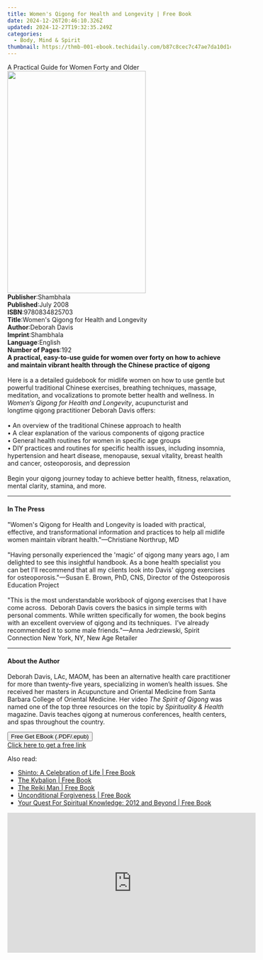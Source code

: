 ```yaml
---
title: Women's Qigong for Health and Longevity | Free Book
date: 2024-12-26T20:46:10.326Z
updated: 2024-12-27T19:32:35.249Z
categories:
  - Body, Mind & Spirit
thumbnail: https://thmb-001-ebook.techidaily.com/b87c8cec7c47ae7da10d1c42dc233c55c9584a5e5fd762afd06cf81a7675b951.jpg
---
```

<main id="book-container">
  <div class="flex flex-col">
    <div class="book-brief flex-1 py-6 px-4 sm:p-6 md:py-10 md:px-8">
      <!-- brief-->
      <div class="book-brief-main">
        A Practical Guide for Women Forty and Older
      </div>
    </div>
    <div
      class="book-meta-info flex-1 grid gap-4 col-start-1 col-end-3 row-start-1 sm:mb-6 sm:grid-cols-4 lg:gap-6 lg:col-start-2 lg:row-end-6 lg:row-span-6 lg:mb-0"
    >
      <div
        class="book-meta-info-left place-content-center mt-4 p-4 text-sm leading-6 col-start-2 col-span-2 dark:text-slate-400"
      >
        <img
          class="w-full h-500 object-cover rounded-lg sm:h-255 sm:col-span-2 lg:col-span-full"
          src="https://img-001-ebook.techidaily.com/e343419ba3817d5d20a584f5ca9a2363d404f081738e4479cbcededf1ef3843f.jpg"
          alt=""
          width="312"
          height="500"
        />
      </div>
      <div
        class="book-meta-info-right mt-2 col-start-1 row-start-2 col-span-3 self-center"
      >
        <!-- meta data  -->
        <div class="flex flex-col px-4 md:px-8">
          <div class="flex-1">
            <strong>Publisher</strong>:<span class="px-2">Shambhala</span>
          </div>
          <div class="flex-1">
            <strong>Published</strong>:<span class="px-2">July 2008</span>
          </div>
          <div class="flex-1">
            <strong>ISBN</strong>:<span class="px-2">9780834825703</span>
          </div>
          <div class="flex-1">
            <strong>Title</strong>:<span class="px-2"
              >Women&#39;s Qigong for Health and Longevity</span
            >
          </div>
          <div class="flex-1">
            <strong>Author</strong>:<span class="px-2">Deborah Davis</span>
          </div>
          <div class="flex-1">
            <strong>Imprint</strong>:<span class="px-2">Shambhala</span>
          </div>
          <div class="flex-1">
            <strong>Language</strong>:<span class="px-2">English</span>
          </div>
          <div class="flex-1">
            <strong>Number of Pages</strong>:<span class="px-2">192</span>
          </div>
        </div>
      </div>
    </div>
    <div class="book-description flex-1 py-6 px-4 sm:p-6 md:py-10 md:px-8">
      <div class="book-description-main">
        <div accordion-content="" id="description">
          <b
            >A practical, easy-to-use guide for women over forty on how to
            achieve and maintain vibrant health through the Chinese practice
            of&nbsp;qigong</b
          ><br />
          &nbsp;<br />
          Here is a a detailed guidebook for midlife women on how to use gentle
          but powerful traditional Chinese exercises, breathing techniques,
          massage, meditation, and vocalizations to promote better health and
          wellness. In <i>Women’s&nbsp;Qigong&nbsp;for Health and Longevity</i>,
          acupuncturist and longtime&nbsp;qigong&nbsp;practitioner Deborah Davis
          offers:<br />
          &nbsp;<br />
          •&nbsp;An overview of the traditional Chinese approach to health<br />
          •&nbsp;A clear&nbsp;explanation&nbsp;of the
          various&nbsp;components&nbsp;of&nbsp;qigong&nbsp;practice<br />
          •&nbsp;General health routines for women in specific age groups<br />
          •&nbsp;DIY&nbsp;practices and routines for specific health issues,
          including insomnia, hypertension and heart disease, menopause, sexual
          vitality, breast health and cancer, osteoporosis, and depression<br />
          &nbsp;<br />
          Begin your&nbsp;qigong&nbsp;journey today to achieve better health,
          fitness, relaxation, mental clarity, stamina, and more.
        </div>
        <div class="accordion-fader"></div>
      </div>
    </div>
    <div class="book-excerpts flex-1 py-6 px-4 sm:p-6 md:py-10 md:px-8">
      <!-- excerpts-->
      <div class="book-excerpts-main">
        <hr />
        <h4 class="placeholder placeholder-heading">
          <span>In The Press</span>
        </h4>
        <p>
          "Women's Qigong for Health and Longevity is loaded with practical,
          effective, and transformational information and practices to help all
          midlife women maintain vibrant health."—Christiane Northrup, MD
          <br /><br />"Having personally experienced the 'magic' of qigong many
          years ago, I am delighted to see this insightful handbook. As a bone
          health specialist you can bet I'll recommend that all my clients look
          into Davis' qigong exercises for osteoporosis."—Susan E. Brown, PhD,
          CNS, Director of the Osteoporosis Education Project <br /><br />"This
          is the most understandable workbook of qigong exercises that I have
          come across.&nbsp; Deborah Davis covers the basics in simple terms
          with personal comments. While written specifically for women, the book
          begins with an excellent overview of qigong and its techniques.&nbsp;
          I’ve already recommended it to some male friends."—Anna Jedrziewski,
          Spirit Connection New York, NY, New Age Retailer
        </p>
      </div>
    </div>
    <div class="book-about-author flex-1 py-6 px-4 sm:p-6 md:py-10 md:px-8">
      <!-- about author-->
      <div class="book-main-author-main">
        <hr />
        <h4 class="placeholder placeholder-heading">
          <span>About the Author</span>
        </h4>
        <p>
          Deborah Davis, LAc, MAOM, has been an alternative health care
          practitioner for more than twenty-five years, specializing in women’s
          health issues. She received her masters in Acupuncture and Oriental
          Medicine from Santa Barbara College of Oriental Medicine. Her video
          <i>The Spirit of Qigong</i> was named one of the top three resources
          on the topic by <i>Spirituality &amp; Health</i> magazine. Davis
          teaches qigong at numerous conferences, health centers, and spas
          throughout the country.
        </p>
      </div>
    </div>
    <div class="book-free-get flex-1 py-6 px-4 sm:p-6 md:py-10 md:px-8">
      <button
        id="btn-free-get"
        class="bg-blue-500 hover:bg-blue-700 text-white font-bold py-2 px-4 rounded"
      >
        Free Get EBook (.PDF/.epub)
      </button>
      <div id="countdown-display" class="px-2 text-lg mt-2"></div>
      <a
        id="free-link"
        class="hidden bg-blue-500 hover:bg-blue-700 text-white font-bold py-2 px-4 rounded"
        href="https://www.ebooks.com/en-us/book/95544227/women-s-qigong-for-health-and-longevity/deborah-davis/"
        target="_blank"
        >Click here to get a free link</a
      >
    </div>
    <script>
      let countdownTime = 0;
      let countdownInterval = null;
      document
        .getElementById('btn-free-get')
        .addEventListener('click', startCountdown);
      function startCountdown() {
        countdownTime = new Date().getTime() + 60000 * 3;
        countdownInterval = setInterval(updateCountdown, 1000);
        document.getElementById('btn-free-get').disabled = true;
        document
          .getElementById('btn-free-get')
          .classList.add('bg-gray-500', 'cursor-not-allowed');
      }
      function updateCountdown() {
        let currentTime = new Date().getTime();
        let timeLeft = countdownTime - currentTime;
        let secondsLeft = Math.floor(timeLeft / 1000);
        document.getElementById('countdown-display').innerHTML =
          `Remaining time: ${secondsLeft} seconds.`;
        if (secondsLeft <= 0) {
          clearInterval(countdownInterval);
          document.getElementById('btn-free-get').classList.add('hidden');
          document.getElementById('free-link').classList.remove('hidden');
          document.getElementById('countdown-display').innerHTML = '';
        }
      }
    </script>
  </div>
</main>

<ins class="adsbygoogle"
      style="display:block"
      data-ad-client="ca-pub-7571918770474297"
      data-ad-slot="8358498916"
      data-ad-format="auto"
      data-full-width-responsive="true"></ins>
    

<span class="atpl-alsoreadstyle">Also read:</span>
<div><ul>
<li><a href="https://novels-ebooks.techidaily.com/670810-9781846947384-shinto-a-celebration-of-life/"><u>Shinto: A Celebration of Life | Free Book</u></a></li>
<li><a href="https://novels-ebooks.techidaily.com/670854-9781101514238-the-kybalion/"><u>The Kybalion | Free Book</u></a></li>
<li><a href="https://novels-ebooks.techidaily.com/670809-9781846947377-the-reiki-man/"><u>The Reiki Man | Free Book</u></a></li>
<li><a href="https://novels-ebooks.techidaily.com/673193-9781451626438-unconditional-forgiveness/"><u>Unconditional Forgiveness | Free Book</u></a></li>
<li><a href="https://novels-ebooks.techidaily.com/670814-9781846947421-your-quest-for-spiritual-knowledge-2012-and-beyond/"><u>Your Quest For Spiritual Knowledge: 2012 and Beyond | Free Book</u></a></li>
</ul></div>

<!-- affiliate ads begin -->
<iframe width="560" height="315" src="https://www.youtube.com/embed/JNxZ4Z6BVCg?si=522oz1OPSQDhNYWT" title="YouTube video player" frameborder="0" allow="accelerometer; autoplay; clipboard-write; encrypted-media; gyroscope; picture-in-picture; web-share" referrerpolicy="strict-origin-when-cross-origin" allowfullscreen></iframe>
<!-- affiliate ads end -->

